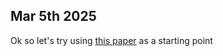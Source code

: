 ## Mar 5th 2025

Ok so let's try using [this paper](https://unanimous.ai/wp-content/uploads/2019/01/Artificial-Swarm-Intelligence-white-paper-1-21-19.pdf) as a starting point